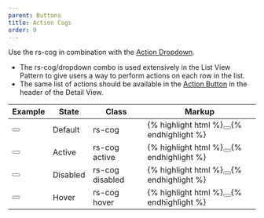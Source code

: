```yaml
---
parent: Buttons
title: Action Cogs
order: 9
---
```

<p>Use the rs-cog in combination with the <a href="/ui-components/#dropdowns">Action Dropdown</a>.</p>
<ul>
  <li>The rs-cog/dropdown combo is used extensively in the List View Pattern to give users a way to perform actions on each row in the list.</li>
  <li>The same list of actions should be available in the <a href="#action-buttons">Action Button</a> in the header of the Detail View.</li>
</ul>
<div class="list-table">
  <table>
    <thead>
      <tr>
        <th>Example</th>
        <th>State</th>
        <th>Class</th>
        <th>Markup</th>
      </tr>
    </thead>
    <tbody>
      <tr>
        <td>
          <button class="rs-cog"></button>
        </td>
        <td>Default</td>
        <td>rs-cog</td>
        <td>
          {% highlight html %}<button class="rs-cog"></button>{% endhighlight %}
        </td>
      </tr>
      <tr>
        <td>
          <button class="rs-cog active"></button>
        </td>
        <td>Active</td>
        <td>rs-cog active</td>
        <td>
          {% highlight html %}<button class="rs-cog active"></button>{% endhighlight %}
        </td>
      </tr>
      <tr>
        <td>
          <button class="rs-cog disabled"></button>
        </td>
        <td>Disabled</td>
        <td>rs-cog disabled</td>
        <td>
          {% highlight html %}<button class="rs-cog disabled"></button>{% endhighlight %}
        </td>
      </tr>
      <tr>
        <td>
          <button class="rs-cog hover"></button>
        </td>
        <td>Hover</td>
        <td>rs-cog hover</td>
        <td>
          {% highlight html %}<button class="rs-cog hover"></button>{% endhighlight %}
        </td>
      </tr>
    </tbody>
  </table>
</div>